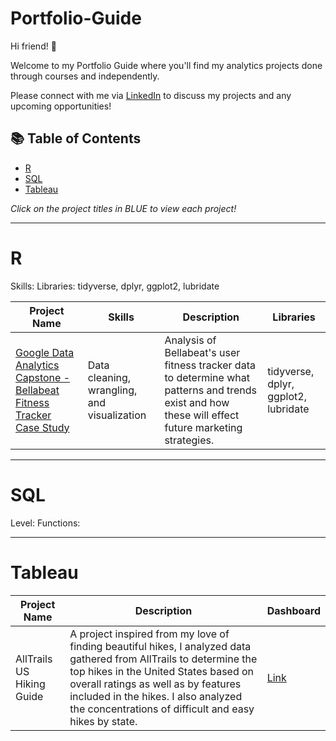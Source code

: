# Portfolio-Guide

Hi friend! 👋

Welcome to my Portfolio Guide where you'll find my analytics projects done through courses and independently.

Please connect with me via [LinkedIn](https://www.linkedin.com/in/danielle-davis-560152142/) to discuss my projects and any upcoming opportunities!

## 📚 Table of Contents

- [R](#r)
- [SQL](#sql)
- [Tableau](#tableau)

_Click on the project titles in BLUE to view each project!_

***

# R

Skills:
Libraries: tidyverse, dplyr, ggplot2, lubridate

| Project Name | Skills | Description | Libraries |    
|---|---|---|---|
| [Google Data Analytics Capstone - Bellabeat Fitness Tracker Case Study](https://github.com/davis7887/Google-Data-Analytics-Capstone) |   Data cleaning, wrangling, and visualization | Analysis of Bellabeat's user fitness tracker data to determine what patterns and trends exist and how these will effect future marketing strategies. | tidyverse, dplyr, ggplot2, lubridate |   

***

# SQL

Level:
Functions:


***

# Tableau

| Project Name | Description | Dashboard |
|---|---|---|
| AllTrails US Hiking Guide | A project inspired from my love of finding beautiful hikes, I analyzed data gathered from AllTrails to determine the top hikes in the United States based on overall ratings as well as by features included in the hikes. I also analyzed the concentrations of difficult and easy hikes by state. | [Link](https://public.tableau.com/views/USAlltrailsHikingGuide/Dashboard1?:language=en-US&:display_count=n&:origin=viz_share_link) |


